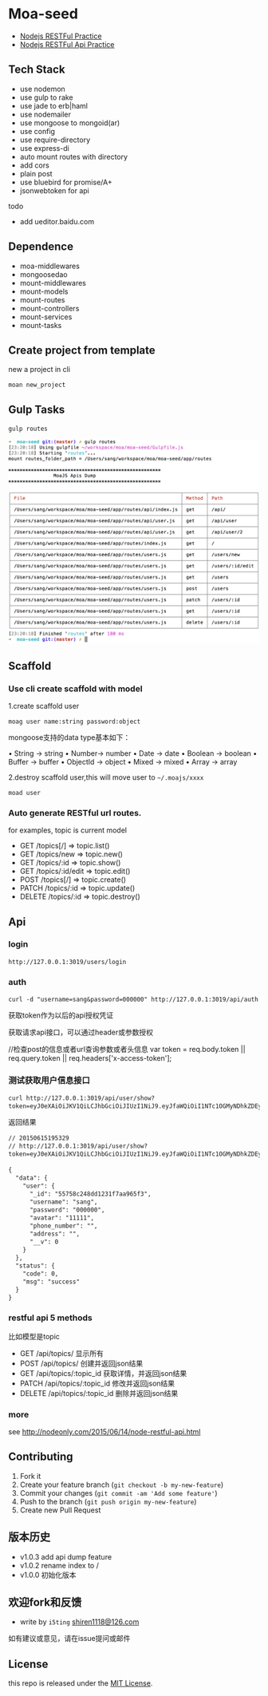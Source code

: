# Moa-seed

- [Nodejs RESTFul Practice](http://nodeonly.com/2015/06/09/expressjs-rest.html)
- [Nodejs RESTFul Api Practice](http://nodeonly.com/2015/06/14/node-restful-api.html)

## Tech Stack

- use nodemon
- use gulp to rake
- use jade to erb|haml
- use nodemailer
- use mongoose to mongoid(ar)
- use config
- use require-directory
- use express-di
- auto mount routes with directory
- add cors
- plain post
- use bluebird for promise/A+
- jsonwebtoken for api

todo

- add ueditor.baidu.com

## Dependence

- moa-middlewares
- mongoosedao
- mount-middlewares
- mount-models
- mount-routes
- mount-controllers
- mount-services
- mount-tasks

## Create project from template

new a project in cli

    moan new_project
    
## Gulp Tasks


```
gulp routes
```

![](doc/images/gulp-routes.png)

## Scaffold

### Use cli create scaffold with model

1.create scaffold user

    moag user name:string password:object
    
    
mongoose支持的data type基本如下：

• String -> string
• Number-> number
• Date -> date
• Boolean -> boolean
• Buffer -> buffer
• ObjectId -> object
• Mixed  -> mixed
• Array -> array


2.destroy scaffold user,this will move user to `~/.moajs/xxxx`

    moad user

### Auto generate RESTful url routes.

for examples, topic is current model

- GET    /topics[/]        => topic.list()
- GET    /topics/new       => topic.new()
- GET    /topics/:id       => topic.show()
- GET    /topics/:id/edit  => topic.edit()
- POST   /topics[/]        => topic.create()
- PATCH  /topics/:id       => topic.update()
- DELETE /topics/:id       => topic.destroy()


## Api

### login

    http://127.0.0.1:3019/users/login

### auth

    curl -d "username=sang&password=000000" http://127.0.0.1:3019/api/auth

获取token作为以后的api授权凭证

获取请求api接口，可以通过header或参数授权

  //检查post的信息或者url查询参数或者头信息
  var token = req.body.token || req.query.token || req.headers['x-access-token'];

### 测试获取用户信息接口

    curl http://127.0.0.1:3019/api/user/show?token=eyJ0eXAiOiJKV1QiLCJhbGciOiJIUzI1NiJ9.eyJfaWQiOiI1NTc1OGMyNDhkZDEyMzFmN2FhOTY1ZjMiLCJ1c2VybmFtZSI6InNhbmciLCJwYXNzd29yZCI6IjAwMDAwMCIsImF2YXRhciI6IjExMTExIiwicGhvbmVfbnVtYmVyIjoiIiwiYWRkcmVzcyI6IiIsIl9fdiI6MH0.sqxnKY1ay0NbuRtqzFmDQRH49fFnc_R86GdMsrie6F4

返回结果

```
// 20150615195329
// http://127.0.0.1:3019/api/user/show?token=eyJ0eXAiOiJKV1QiLCJhbGciOiJIUzI1NiJ9.eyJfaWQiOiI1NTc1OGMyNDhkZDEyMzFmN2FhOTY1ZjMiLCJ1c2VybmFtZSI6InNhbmciLCJwYXNzd29yZCI6IjAwMDAwMCIsImF2YXRhciI6IjExMTExIiwicGhvbmVfbnVtYmVyIjoiIiwiYWRkcmVzcyI6IiIsIl9fdiI6MH0.sqxnKY1ay0NbuRtqzFmDQRH49fFnc_R86GdMsrie6F4

{
  "data": {
    "user": {
      "_id": "55758c248dd1231f7aa965f3",
      "username": "sang",
      "password": "000000",
      "avatar": "11111",
      "phone_number": "",
      "address": "",
      "__v": 0
    }
  },
  "status": {
    "code": 0,
    "msg": "success"
  }
}
```

### restful api 5 methods

比如模型是topic

- GET     /api/topics/              显示所有
- POST    /api/topics/              创建并返回json结果
- GET     /api/topics/:topic_id     获取详情，并返回json结果
- PATCH   /api/topics/:topic_id     修改并返回json结果
- DELETE  /api/topics/:topic_id     删除并返回json结果

### more

see http://nodeonly.com/2015/06/14/node-restful-api.html

## Contributing

1. Fork it
2. Create your feature branch (`git checkout -b my-new-feature`)
3. Commit your changes (`git commit -am 'Add some feature'`)
4. Push to the branch (`git push origin my-new-feature`)
5. Create new Pull Request


## 版本历史

- v1.0.3 add api dump feature
- v1.0.2 rename index to /
- v1.0.0 初始化版本


## 欢迎fork和反馈

- write by `i5ting` shiren1118@126.com

如有建议或意见，请在issue提问或邮件

## License

this repo is released under the [MIT
License](http://www.opensource.org/licenses/MIT).
